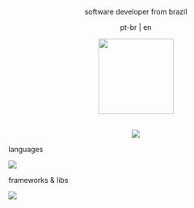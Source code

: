 <p align="center">software developer from brazil</p>
<p align="center">pt-br | en</p>
<div align="center">
  <a href="https://github.com/jonssond">
  <img height="149em" src="https://github-readme-stats.vercel.app/api/top-langs/?username=jonssond&layout=compact&langs_count=7&theme=tokyonight"/>
</div>
<br>
<div align="center">
<p align="center">
  <a href="https://skillicons.dev">
    <img src="https://skillicons.dev/icons?i=ts,express,react,git,mongodb,postgresql,python,java,spring&theme=dark" />
  </a>
</p>
</div>
<div>
<p>
  <p>languages</p>
  <a href="https://skillicons.dev">
    <img src="https://skillicons.dev/icons?i=ts,js,python,java&theme=dark" />
  </a>
  <p>frameworks & libs</p>
  <a href="https://skillicons.dev">
  <img src="https://skillicons.dev/icons?i=react,express,spring&theme=dark" />
  </a>
</p>
</div>




